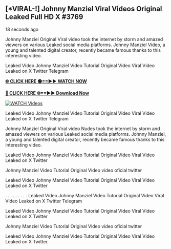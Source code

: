 ## [*VIRAL-!] Johnny Manziel Viral Videos Original Leaked Full HD X #3769

18 seconds ago

Johnny Manziel Original Viral video took the internet by storm and amazed viewers on various Leaked social media platforms. Johnny Manziel Video, a young and talented digital creator, recently became famous thanks to this interesting video.

Leaked Video Johnny Manziel Video Tutorial Original Video Viral Video Leaked on X Twitter Telegram

**[🌐 CLICK HERE 🟢==►► WATCH NOW](https://russelviper69.blogspot.com/p/valo-video.html)**

**[🔴 CLICK HERE 🌐==►► Download Now](https://russelviper69.blogspot.com/p/valo-video.html)**

[![WATCH Videos](https://i.imgur.com/dJHk4Zq.gif)](https://russelviper69.blogspot.com/p/valo-video.html)

Leaked Video Johnny Manziel Video Tutorial Original Video Viral Video Leaked on X Twitter Telegram

Johnny Manziel Original Viral video Nudes took the internet by storm and amazed viewers on various Leaked social media platforms. Johnny Manziel, a young and talented digital creator, recently became famous thanks to this interesting video.

Leaked Video Johnny Manziel Video Tutorial Original Video Viral Video Leaked on X Twitter

Johnny Manziel Video Tutorial Original Video video oficial twitter

Leaked Video Johnny Manziel Video Tutorial Original Video Viral Video Leaked on X Twitter

. . . . . . . . . Leaked Video Johnny Manziel Video Tutorial Original Video Viral Video Leaked on X Twitter Telegram

Leaked Video Johnny Manziel Video Tutorial Original Video Viral Video Leaked on X Twitter

Johnny Manziel Video Tutorial Original Video video oficial twitter

Leaked Video Johnny Manziel Video Tutorial Original Video Viral Video Leaked on X Twitter.